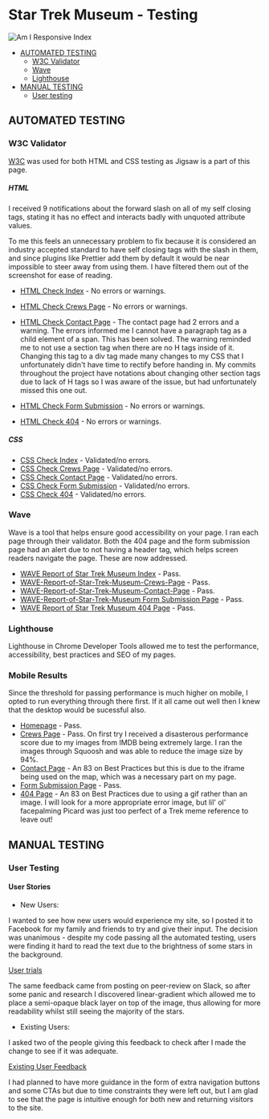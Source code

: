 # Star Trek Museum -  Testing

![Am I Responsive Index](https://github.com/emmy-codes/Star-Trek-Museum/assets/70635859/f6d9256b-dc20-49c0-b1ef-da1b785a9987)

* [AUTOMATED TESTING](#automated-testing)
  * [W3C Validator](#w3c-validator)
  * [Wave](#wave)
  * [Lighthouse](#lighthouse)
* [MANUAL TESTING](#manual-testing)
  * [User testing](#user-testing)

## AUTOMATED TESTING

### W3C Validator

[W3C](https://validator.w3.org/) was used for both HTML and CSS testing as Jigsaw is a part of this page. 

##### HTML

I received 9 notifications about the forward slash on all of my self closing tags, stating it has no effect and interacts badly with unquoted attribute values.

To me this feels an unnecessary problem to fix because it is considered an industry accepted standard to have self closing tags with the slash in them, and since plugins like Prettier add them by default it would be near impossible to steer away from using them. I have filtered them out of the screenshot for ease of reading.

* [HTML Check Index](https://github.com/emmy-codes/Star-Trek-Museum/assets/70635859/09561864-8773-4016-ba10-ee5bff22ff99) - No errors or warnings.
* [HTML Check Crews Page](https://github.com/emmy-codes/Star-Trek-Museum/assets/70635859/bfdc27f6-e838-4b06-ae02-04c915444be8) - No errors or warnings.

* [HTML Check Contact Page](https://github.com/emmy-codes/Star-Trek-Museum/assets/70635859/e14128ad-2d1f-416c-a2ba-cb7a2116fe89) - The contact page had 2 errors and a warning. 
  The errors informed me I cannot have a paragraph tag as a child element of a span. This has been solved.
  The warning reminded me to not use a section tag when there are no H tags inside of it. Changing this tag to a div tag made many changes to my CSS that I unfortunately didn't have time to rectify before handing in. My commits throughout the project have notations about changing other section tags due to lack of H tags so I was aware of the issue, but had unfortunately missed this one out.
  
* [HTML Check Form Submission](https://github.com/emmy-codes/Star-Trek-Museum/assets/70635859/9f7be74c-1eb7-4e5e-b202-1879a81a4531) - No errors or warnings.
* [HTML Check 404](https://github.com/emmy-codes/Star-Trek-Museum/assets/70635859/8b5094a7-77ca-4247-bca9-7eb50d3a2f05) - No errors or warnings.
  
##### CSS
  
* [CSS Check Index](https://github.com/emmy-codes/Star-Trek-Museum/assets/70635859/fe8e2a48-0241-4060-ae26-3ac3d5aa718b) - Validated/no errors.
* [CSS Check Crews Page](https://github.com/emmy-codes/Star-Trek-Museum/assets/70635859/3ce4e8b8-c04b-4028-820f-22f2559e431b) - Validated/no errors.
* [CSS Check Contact Page](https://github.com/emmy-codes/Star-Trek-Museum/assets/70635859/6c25a5d4-eec7-4161-9e9f-f6a124d7c9e9) - Validated/no errors.
* [CSS Check Form Submission](https://github.com/emmy-codes/Star-Trek-Museum/assets/70635859/29bf1cc1-eba5-4f07-ab9b-423d4582ab09) - Validated/no errors.
* [CSS Check 404](https://github.com/emmy-codes/Star-Trek-Museum/assets/70635859/1cacffaa-aae5-4f98-84d8-c03dfda176cb) - Validated/no errors.

### Wave

Wave is a tool that helps ensure good accessibility on your page. I ran each page through their validator. 
Both the 404 page and the form submission page had an alert due to not having a header tag, which helps screen readers navigate the page. These are now addressed.

* [WAVE Report of Star Trek Museum Index](https://github.com/emmy-codes/Star-Trek-Museum/assets/70635859/f76a0b08-6e11-4784-9992-ad20dd57a1e5) - Pass.
* [WAVE-Report-of-Star-Trek-Museum-Crews-Page](https://github.com/emmy-codes/Star-Trek-Museum/assets/70635859/c13d94dd-f6c4-456d-956a-08e79fa98fc4) - Pass.
* [WAVE-Report-of-Star-Trek-Museum-Contact-Page](https://github.com/emmy-codes/Star-Trek-Museum/assets/70635859/65156e43-a5a3-434d-adf2-02b62bee5bc4) - Pass.
* [WAVE-Report-of-Star-Trek-Museum Form Submission Page](https://github.com/emmy-codes/Star-Trek-Museum/assets/70635859/d41bb1b5-5d4e-40d9-b9fb-7e31e0717f33) - Pass.
* [WAVE Report of Star Trek Museum 404 Page](https://github.com/emmy-codes/Star-Trek-Museum/assets/70635859/8350d314-9171-4a73-a951-1859c12fa365) - Pass.


### Lighthouse

Lighthouse in Chrome Developer Tools allowed me to test the performance, accessibility, best practices and SEO of my pages.

### Mobile Results

Since the threshold for passing performance is much higher on mobile, I opted to run everything through there first. If it all came out well then I knew that the desktop would be sucessful also.

* [Homepage](https://github.com/emmy-codes/Star-Trek-Museum/assets/70635859/dac80a5f-912a-493a-98e2-c94f4388c6a5) - Pass.
* [Crews Page](https://github.com/emmy-codes/Star-Trek-Museum/assets/70635859/af2d315b-2557-456a-b3c8-0df854d70b73) - Pass. On first try I received a disasterous performance score due to my images from IMDB being extremely large. I ran the images through Squoosh and was able to reduce the image size by 94%.
* [Contact Page](https://github.com/emmy-codes/Star-Trek-Museum/assets/70635859/c52db375-ef1d-4eb4-8090-acc3772377ff) - An 83 on Best Practices but this is due to the iframe being used on the map, which was a necessary part on my page.
* [Form Submission Page](https://github.com/emmy-codes/Star-Trek-Museum/assets/70635859/fe820606-2a53-421b-8b75-49cd23a4dc79) - Pass.
* [404 Page](https://github.com/emmy-codes/Star-Trek-Museum/assets/70635859/84b7c45c-fde0-443a-b0a7-e673e3474c4f) - An 83 on Best Practices due to using a gif rather than an image. I will look for a more appropriate error image, but lil' ol' facepalming Picard was just too perfect of a Trek meme reference to leave out!

## MANUAL TESTING

### User Testing

#### User Stories

* New Users:

I wanted to see how new users would experience my site, so I posted it to Facebook for my family and friends to try and give their input. The decision was unanimous - despite my code passing all the automated testing, users were finding it hard to read the text due to the brightness of some stars in the background. 

[User trials](https://github.com/emmy-codes/Star-Trek-Museum/assets/70635859/614878f2-95b0-408b-9f02-7d9de66d629e)

The same feedback came from posting on peer-review on Slack, so after some panic and research I discovered linear-gradient which allowed me to place a semi-opaque black layer on top of the image, thus allowing for more readability whilst still seeing the majority of the stars.

* Existing Users:

I asked two of the people giving this feedback to check after I made the change to see if it was adequate. 

[Existing User Feedback](https://github.com/emmy-codes/Star-Trek-Museum/assets/70635859/f9b625ff-8a3e-4844-a51b-dbc5a022e32b)

I had planned to have more guidance in the form of extra navigation buttons and some CTAs but due to time constraints they were left out, but I am glad to see that the page is intuitive enough for both new and returning visitors to the site. 
